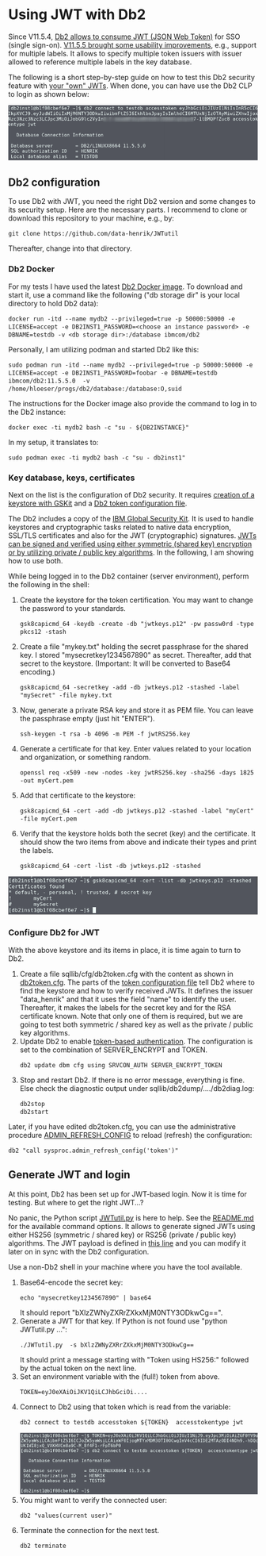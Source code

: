 # Using JWT with Db2

Since V11.5.4, [Db2 allows to consume JWT (JSON Web Token)](https://www.ibm.com/support/knowledgecenter/SSEPGG_11.5.0/com.ibm.db2.luw.wn.doc/doc/security_enhancements-11-5-4.html) for SSO (single sign-on). [V11.5.5 brought some usability improvements](https://www.ibm.com/support/knowledgecenter/SSEPGG_11.5.0/com.ibm.db2.luw.wn.doc/doc/security_enhancements-11-5-5.html), e.g., support for multiple labels. It allows to specify multiple token issuers with issuer allowed to reference multiple labels in the key database.

The following is a short step-by-step guide on how to test this Db2 security feature with [your "own" JWTs](https://www.ibm.com/support/knowledgecenter/SSEPGG_11.5.0/com.ibm.db2.luw.admin.sec.doc/doc/c_token_jwt.html). When done, you can have use the Db2 CLP to login as shown below:

![Login to Db2 using JWT](images/Db2_JWT_Login.png)

## Db2 configuration
To use Db2 with JWT, you need the right Db2 version and some changes to its security setup. Here are the necessary parts. I recommend to clone or download this repository to your machine, e.g., by:
```
git clone https://github.com/data-henrik/JWTutil
```

Thereafter, change into that directory.

### Db2 Docker
For my tests I have used the latest [Db2 Docker image](https://hub.docker.com/r/ibmcom/db2). To download and start it, use a command like the following ("db storage dir" is your local directory to hold Db2 data):

```
docker run -itd --name mydb2 --privileged=true -p 50000:50000 -e LICENSE=accept -e DB2INST1_PASSWORD=<choose an instance password> -e DBNAME=testdb -v <db storage dir>:/database ibmcom/db2
```

Personally, I am utilizing podman and started Db2 like this:
```
sudo podman run -itd --name mydb2 --privileged=true -p 50000:50000 -e LICENSE=accept -e DB2INST1_PASSWORD=foobar -e DBNAME=testdb  ibmcom/db2:11.5.5.0  -v /home/hloeser/progs/db2/database:/database:O,suid
```

The instructions for the Docker image also provide the command to log in to the Db2 instance:
```
docker exec -ti mydb2 bash -c "su - ${DB2INSTANCE}"
```

In my setup, it translates to:
```
sudo podman exec -ti mydb2 bash -c "su - db2inst1"
```
### Key database, keys, certificates
Next on the list is the configuration of Db2 security. It requires [creation of a keystore with GSKit](https://www.ibm.com/support/knowledgecenter/SSEPGG_11.5.0/com.ibm.db2.luw.admin.sec.doc/doc/t_create_keystore_gskit.html) and a [Db2 token configuration file](https://www.ibm.com/support/knowledgecenter/SSEPGG_11.5.0/com.ibm.db2.luw.admin.sec.doc/doc/c_token_config.html).

The Db2 includes a copy of the [IBM Global Security Kit](https://www.ibm.com/support/knowledgecenter/SSEPGG_11.5.0/com.ibm.swg.tivoli.gskit.install.doc/doc/c0055353.html). It is used to handle keystores and cryptographic tasks related to native data encryption, SSL/TLS certificates and also for the JWT (cryptographic) signatures. [JWTs can be signed and verified using either symmetric (shared key) encryption or by utilizing private / public key algorithms](https://www.ibm.com/support/knowledgecenter/SSEPGG_11.5.0/com.ibm.db2.luw.admin.sec.doc/doc/c_token_jwt.html). In the following, I am showing how to use both.

While being logged in to the Db2 container (server environment), perform the following in the shell:
1. Create the keystore for the token certification. You may want to change the password to your standards.
    ```
    gsk8capicmd_64 -keydb -create -db "jwtkeys.p12" -pw passw0rd -type pkcs12 -stash
    ```
2. Create a file "mykey.txt" holding the secret passphrase for the shared key. I stored "mysecretkey1234567890" as secret. Thereafter, add that secret to the keystore. (Important: It will be converted to Base64 encoding.)
    ```
    gsk8capicmd_64 -secretkey -add -db jwtkeys.p12 -stashed -label "mySecret" -file mykey.txt
    ```
3. Now, generate a private RSA key and store it as PEM file. You can leave the passphrase empty (just hit "ENTER").
    ```
    ssh-keygen -t rsa -b 4096 -m PEM -f jwtRS256.key
    ```
4. Generate a certificate for that key. Enter values related to your location and organization, or something random.
    ```
    openssl req -x509 -new -nodes -key jwtRS256.key -sha256 -days 1825 -out myCert.pem
    ```
5. Add that certificate to the keystore:
    ```
    gsk8capicmd_64 -cert -add -db jwtkeys.p12 -stashed -label "myCert" -file myCert.pem
    ```
6. Verify that the keystore holds both the secret (key) and the certificate. It should show the two items from above and indicate their types and print the labels.
    ```
    gsk8capicmd_64 -cert -list -db jwtkeys.p12 -stashed
    ```

![keystore items](images/keystore_list.png)


### Configure Db2 for JWT
With the above keystore and its items in place, it is time again to turn to Db2.

1. Create a file sqllib/cfg/db2token.cfg with the content as shown in [db2token.cfg](db2token.cfg). The parts of the [token configuration file](https://www.ibm.com/support/knowledgecenter/SSEPGG_11.5.0/com.ibm.db2.luw.admin.sec.doc/doc/c_token_config.html) tell Db2 where to find the keystore and how to verify received JWTs. It defines the issuer "data_henrik" and that it uses the field "name" to identify the user. Thereafter, it makes the labels for the secret key and for the RSA certificate known. Note that only one of them is required, but we are going to test both symmetric / shared key as well as the private / public key algorithms.
2. Update Db2 to enable [token-based authentication](https://www.ibm.com/support/knowledgecenter/SSEPGG_11.5.0/com.ibm.db2.luw.admin.config.doc/doc/r0011454.html). The configuration is set to the combination of SERVER_ENCRYPT and TOKEN.
    ```
   db2 update dbm cfg using SRVCON_AUTH SERVER_ENCRYPT_TOKEN
    ```
3. Stop and restart Db2. If there is no error message, everything is fine. Else check the diagnostic output under sqllib/db2dump/..../db2diag.log:
    ```
    db2stop
    db2start
    ```

Later, if you have edited db2token.cfg, you can use the administrative procedure [ADMIN_REFRESH_CONFIG](https://www.ibm.com/support/knowledgecenter/SSEPGG_11.5.0/com.ibm.db2.luw.sql.rtn.doc/doc/r_admin_rc.html) to reload (refresh) the configuration:

```
db2 "call sysproc.admin_refresh_config('token')"
```

## Generate JWT and login
At this point, Db2 has been set up for JWT-based login. Now it is time for testing. But where to get the right JWT...?

No panic, the Python script [JWTutil.py](JWTutil.py) is here to help. See the [README.md](README.md) for the available command options. It allows to generate signed JWTs using either HS256 (symmetric / shared key) or RS256 (private / public key) algorithms. The JWT payload is defined in [this line](JWTutil.py#L17) and you can modify it later on in sync with the Db2 configuration.

Use a non-Db2 shell in your machine where you have the tool available.

1. Base64-encode the secret key:
    ```
    echo "mysecretkey1234567890" | base64
    ```
    It should report "bXlzZWNyZXRrZXkxMjM0NTY3ODkwCg==".
2. Generate a JWT for that key. If Python is not found use "python JWTutil.py ...":
    ```
    ./JWTutil.py  -s bXlzZWNyZXRrZXkxMjM0NTY3ODkwCg==
    ```
    It should print a message starting with "Token using HS256:" followed by the actual token on the next line.
3. Set an environment variable with the (full!) token from above.
    ```
    TOKEN=eyJ0eXAiOiJKV1QiLCJhbGciOi....
    ```
4. Connect to Db2 using that token which is read from the variable:
    ```
    db2 connect to testdb accesstoken ${TOKEN}  accesstokentype jwt
    ```
    ![Connect to Db2 using JWT](images/Db2_connect.png)
5. You might want to verify the connected user:
    ```
    db2 "values(current user)"
    ```
6. Terminate the connection for the next test.
    ```
    db2 terminate
    ```
